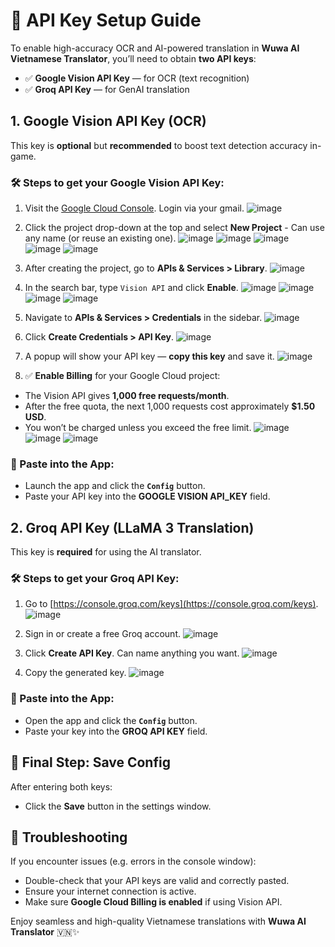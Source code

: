 # 🔑 API Key Setup Guide

To enable high-accuracy OCR and AI-powered translation in **Wuwa AI Vietnamese Translator**, you’ll need to obtain **two API keys**:

- ✅ **Google Vision API Key** — for OCR (text recognition)
- ✅ **Groq API Key** — for GenAI translation


## 1. Google Vision API Key (OCR)

This key is **optional** but **recommended** to boost text detection accuracy in-game.

### 🛠️ Steps to get your Google Vision API Key:

1. Visit the [Google Cloud Console](https://console.cloud.google.com/). Login via your gmail.
![image](https://github.com/user-attachments/assets/90594469-021f-4b49-9766-5c489adcb10f)

3. Click the project drop-down at the top and select **New Project** - Can use any name (or reuse an existing one).
![image](https://github.com/user-attachments/assets/f1297e3e-a411-4f41-bc25-5bdfbca9f6b6)
![image](https://github.com/user-attachments/assets/50467b25-a41f-4615-b769-7e336a9f18b0)
![image](https://github.com/user-attachments/assets/c74eedd6-d691-41a0-9abb-399fbbce0c9d)
![image](https://github.com/user-attachments/assets/df9f4764-3c2d-4ae1-87e7-34c0442e9d3a)
![image](https://github.com/user-attachments/assets/61a4504e-96a7-4653-99da-6fc76f1b784e)


5. After creating the project, go to **APIs & Services > Library**.
![image](https://github.com/user-attachments/assets/f99bc319-c4d0-475b-a74a-6ef8bebf7ca3)

7. In the search bar, type `Vision API` and click **Enable**.
![image](https://github.com/user-attachments/assets/3f83bef4-26f9-42c5-879e-0eb31815bb6c)
![image](https://github.com/user-attachments/assets/b3b24785-a282-4306-b80b-60404e4e468b)
![image](https://github.com/user-attachments/assets/4fb14019-c8f8-4452-9987-ae21c89fc9fb)
![image](https://github.com/user-attachments/assets/c32840d6-64f3-4059-994f-d8eb22096e34)

9. Navigate to **APIs & Services > Credentials** in the sidebar.
![image](https://github.com/user-attachments/assets/a1410936-1ad7-43a3-848f-4b50100f4c55)

11. Click **Create Credentials > API Key**.
![image](https://github.com/user-attachments/assets/19469fc9-c0aa-47d4-9dee-8b2931cd34e7)

13. A popup will show your API key — **copy this key** and save it.
![image](https://github.com/user-attachments/assets/194659ec-5232-4ad7-9f6f-6a993f5736e6)

15. ✅ **Enable Billing** for your Google Cloud project:
   - The Vision API gives **1,000 free requests/month**.
   - After the free quota, the next 1,000 requests cost approximately **$1.50 USD**.
   - You won’t be charged unless you exceed the free limit.
![image](https://github.com/user-attachments/assets/ba5fca06-e6ab-4361-83a2-d2863bcd7418)
![image](https://github.com/user-attachments/assets/53062a00-50c5-434c-8f0f-d603300dc15e)
![image](https://github.com/user-attachments/assets/594ea830-8afe-4b33-9acf-03f2424ad9d0)

### 🔽 Paste into the App:

- Launch the app and click the **`Config`** button.
- Paste your API key into the **GOOGLE VISION API_KEY** field.


## 2. Groq API Key (LLaMA 3 Translation)

This key is **required** for using the AI translator.

### 🛠️ Steps to get your Groq API Key:

1. Go to [https://console.groq.com/keys](https://console.groq.com/keys).
![image](https://github.com/user-attachments/assets/124cf025-2c83-4fbc-932e-77469a505714)

3. Sign in or create a free Groq account.
![image](https://github.com/user-attachments/assets/c8b4c76a-2298-4270-a7de-6e958338d8fd)

5. Click **Create API Key**. Can name anything you want.
![image](https://github.com/user-attachments/assets/3b0bba33-9831-4675-a0ff-00e7a5b02a9e)

7. Copy the generated key.
![image](https://github.com/user-attachments/assets/45d720f5-048f-40c0-955a-bd69957f506f)


### 🔽 Paste into the App:

- Open the app and click the **`Config`** button.
- Paste your key into the **GROQ API KEY** field.


## 💾 Final Step: Save Config

After entering both keys:
- Click the **Save** button in the settings window.


## 🧩 Troubleshooting

If you encounter issues (e.g. errors in the console window):

- Double-check that your API keys are valid and correctly pasted.
- Ensure your internet connection is active.
- Make sure **Google Cloud Billing is enabled** if using Vision API.


Enjoy seamless and high-quality Vietnamese translations with **Wuwa AI Translator** 🇻🇳✨
